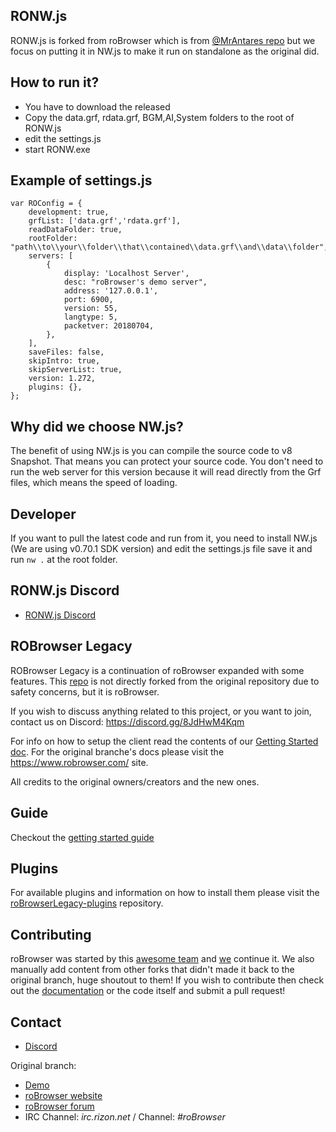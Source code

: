 ## RONW.js
RONW.js is forked from roBrowser which is from [@MrAntares repo](https://github.com/MrAntares/Ragna.roBrowser) but we focus on putting it in NW.js to make it run on standalone as the original did.

## How to run it?
* You have to download the released 
* Copy the data.grf, rdata.grf, BGM,AI,System folders to the root of RONW.js
* edit the settings.js
* start RONW.exe

## Example of settings.js
```
var ROConfig = {
    development: true,
    grfList: ['data.grf','rdata.grf'],
    readDataFolder: true,
    rootFolder: "path\\to\\your\\folder\\that\\contained\\data.grf\\and\\data\\folder",
    servers: [
        {
            display: 'Localhost Server',
            desc: "roBrowser's demo server",
            address: '127.0.0.1',
            port: 6900,
            version: 55,
            langtype: 5,
            packetver: 20180704,
        },
    ],
    saveFiles: false,
    skipIntro: true,
    skipServerList: true,
    version: 1.272,
    plugins: {},
};
```


## Why did we choose NW.js?
The benefit of using NW.js is you can compile the source code to v8 Snapshot. That means you can protect your source code. You don't need to run the web server for this version because it will read directly from the Grf files, which means the speed of loading.

## Developer
If you want to pull the latest code and run from it, you need to install NW.js (We are using v0.70.1 SDK version) and edit the settings.js file save it and run `nw .` at the root folder.

## RONW.js Discord
* [RONW.js Discord](https://discord.gg/CE2HEhPamT)


## ROBrowser Legacy
ROBrowser Legacy is a continuation of roBrowser expanded with some features. This [repo](https://github.com/MrAntares/Ragna.roBrowser) is not directly forked from the original repository due to safety concerns, but it is roBrowser.

If you wish to discuss anything related to this project, or you want to join, contact us on Discord: https://discord.gg/8JdHwM4Kqm

For info on how to setup the client read the contents of our [Getting Started doc](https://github.com/MrAntares/roBrowserLegacy/blob/master/doc/Start.md). For the original branche's docs please visit the https://www.robrowser.com/ site.

All credits to the original owners/creators and the new ones.

## Guide
Checkout the [getting started guide](https://github.com/MrAntares/roBrowserLegacy/blob/master/doc/Start.md)

## Plugins
For available plugins and information on how to install them please visit the [roBrowserLegacy-plugins](https://github.com/MrAntares/roBrowserLegacy-plugins) repository.

## Contributing

roBrowser was started by this [awesome team](https://github.com/vthibault/roBrowser/graphs/contributors) and [we](https://github.com/MrAntares/roBrowserLegacy/graphs/contributors) continue it. We also manually add content from other forks that didn't made it back to the original branch, huge shoutout to them! If you wish to contribute then check out the [documentation](http://www.robrowser.com/getting-started#API) or the code itself and submit a pull request!

## Contact

* [Discord](https://discord.gg/8JdHwM4Kqm)

Original branch:
* [Demo](http://demo.robrowser.com/)
* [roBrowser website](http://www.robrowser.com/)
* [roBrowser forum](http://forum.robrowser.com/)
* IRC Channel: *irc.rizon.net* / Channel: *#roBrowser*
